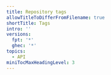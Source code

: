 ```yaml
---
title: Repository tags
allowTitleToDifferFromFilename: true
shortTitle: Tags
intro: ''
versions:
  fpt: '*'
  ghec: '*'
topics:
  - API
miniTocMaxHeadingLevel: 3
---
```


